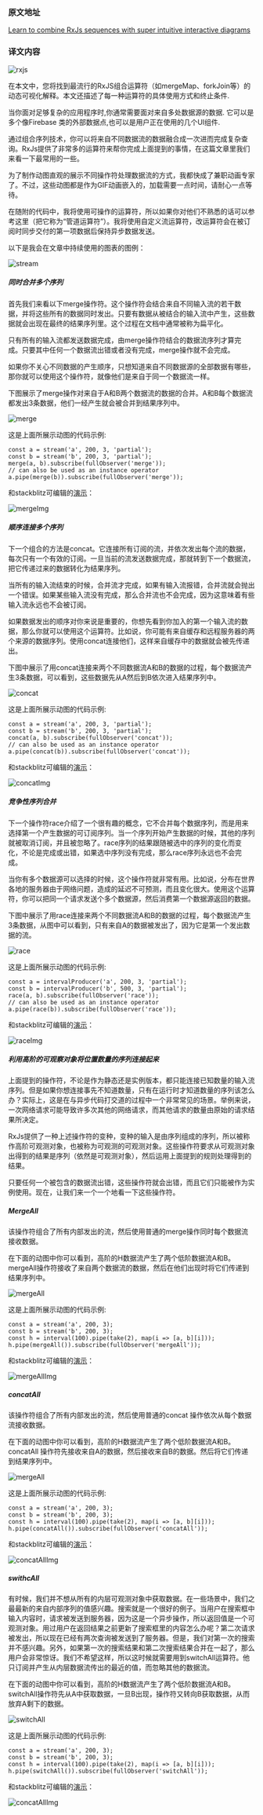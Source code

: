 ### 原文地址
[Learn to combine RxJs sequences with super intuitive interactive diagrams](https://indepth.dev/learn-to-combine-rxjs-sequences-with-super-intuitive-interactive-diagrams/)

### 译文内容
![rxjs](https://res.cloudinary.com/indepth-dev/image/fetch/w_1000,f_auto/https://admin.indepth.dev/content/images/2020/02/1_fKySmHgkJLKhg_dNFmF_yQ.png)

在本文中，您将找到最流行的RxJS组合运算符（如mergeMap、forkJoin等）的动态可视化解释。本文还描述了每一种运算符的具体使用方式和终止条件.

当你面对足够复杂的应用程序时,你通常需要面对来自多处数据源的数据. 它可以是多个像Firebase 类的外部数据点,也可以是用户正在使用的几个UI组件.

通过组合序列技术，你可以将来自不同数据流的数据融合成一次进而完成复杂查询。RxJs提供了非常多的运算符来帮你完成上面提到的事情，在这篇文章里我们来看一下最常用的一些。

为了制作动图直观的展示不同操作符处理数据流的方式，我都快成了兼职动画专家了。不过，这些动图都是作为GIF动画嵌入的，加载需要一点时间，请耐心一点等待。

在随附的代码中，我将使用可操作的运算符，所以如果你对他们不熟悉的话可以参考这里（把它称为“管道运算符”）。我将使用自定义流运算符，改运算符会在被订阅时同步交付的第一项数据后保持异步数据发送。

以下是我会在文章中持续使用的图表的图例：

![stream](https://admin.indepth.dev/content/images/2020/02/1_AxPXs_XCzhvBD5Y-OHrrZQ.gif)



##### 同时合并多个序列

首先我们来看以下merge操作符。这个操作符会结合来自不同输入流的若干数据，并将这些所有的数据同时发出。只要有数据从被结合的输入流中产生，这些数据就会出现在最终的结果序列里。这个过程在文档中通常被称为扁平化。

只有所有的输入流都发送数据完成，由merge操作符结合的数据流序列才算完成。只要其中任何一个数据流出错或者没有完成，merge操作就不会完成。

如果你不关心不同数据的产生顺序，只想知道来自不同数据源的全部数据有哪些，那你就可以使用这个操作符，就像他们是来自于同一个数据流一样。

下图展示了merge操作对来自于A和B两个数据流的数据的合并。A和B每个数据流都发出3条数据，他们一经产生就会被合并到结果序列中。

![merge](https://admin.indepth.dev/content/images/2020/02/11.gif)

这是上面所展示动图的代码示例:

```
const a = stream('a', 200, 3, 'partial');
const b = stream('b', 200, 3, 'partial');
merge(a, b).subscribe(fullObserver('merge'));
// can also be used as an instance operator
a.pipe(merge(b)).subscribe(fullObserver('merge'));
```

和stackblitz可编辑的[演示](https://stackblitz.com/edit/combining-sequences-merge)：

![mergeImg](./img/rxjs/merge.jpg)

##### 顺序连接多个序列

下一个组合的方法是concat。它连接所有订阅的流，并依次发出每个流的数据，每次只有一个有效的订阅。一旦当前的流发送数据完成，那就转到下一个数据流，把它传递过来的数据转化为结果序列。

当所有的输入流结束的时候，合并流才完成，如果有输入流报错，合并流就会抛出一个错误。如果某些输入流没有完成，那么合并流也不会完成，因为这意味着有些输入流永远也不会被订阅。

如果数据发出的顺序对你来说是重要的，你想先看到你加入的第一个输入流的数据，那么你就可以使用这个运算符。比如说，你可能有来自缓存和远程服务器的两个来源的数据序列。使用concat连接他们，这样来自缓存中的数据就会被先传递出。

下图中展示了用concat连接来两个不同数据流A和B的数据的过程，每个数据流产生3条数据，可以看到，这些数据先从A然后到B依次进入结果序列中。

![concat](https://admin.indepth.dev/content/images/2020/02/22.gif)

这是上面所展示动图的代码示例:

```
const a = stream('a', 200, 3, 'partial');
const b = stream('b', 200, 3, 'partial');
concat(a, b).subscribe(fullObserver('concat'));
// can also be used as an instance operator
a.pipe(concat(b)).subscribe(fullObserver('concat'));
```

和stackblitz可编辑的[演示](https://stackblitz.com/edit/concat)：

![concatImg](./img/rxjs/concat.jpg)

##### 竞争性序列合并

下一个操作符race介绍了一个很有趣的概念，它不合并每个数据序列，而是用来选择第一个产生数据的可订阅序列。当一个序列开始产生数据的时候，其他的序列就被取消订阅，并且被忽略了。race序列的结果跟随被选中的序列的变化而变化，不论是完成或出错，如果选中序列没有完成，那么race序列永远也不会完成。

当你有多个数据源可以选择的时候，这个操作符就非常有用。比如说，分布在世界各地的服务器由于网络问题，造成的延迟不可预测，而且变化很大。使用这个运算符，你可以把同一个请求发送个多个数据源，然后消费第一个数据源返回的数据。

下图中展示了用race连接来两个不同数据流A和B的数据的过程，每个数据流产生3条数据，从图中可以看到，只有来自A的数据被发出了，因为它是第一个发出数据的流。

![race](https://admin.indepth.dev/content/images/2020/02/33.gif)

这是上面所展示动图的代码示例:

```
const a = intervalProducer('a', 200, 3, 'partial');
const b = intervalProducer('b', 500, 3, 'partial');
race(a, b).subscribe(fullObserver('race'));
// can also be used as an instance operator
a.pipe(race(b)).subscribe(fullObserver('race'));
```

和stackblitz可编辑的[演示](https://stackblitz.com/edit/combining-sequences-race-b-is-ignored)：

![raceImg](./img/rxjs/race.jpg)

##### 利用高阶的可观察对象将位置数量的序列连接起来

上面提到的操作符，不论是作为静态还是实例版本，都只能连接已知数量的输入流序列。但是如果你想连接事先不知道数量，只有在运行时才知道数量的序列该怎么办？实际上，这是在与异步代码打交道的过程中一个非常常见的场景。举例来说，一次网络请求可能导致许多次其他的网络请求，而其他请求的数量由原始的请求结果所决定。

RxJs提供了一种上述操作符的变种，变种的输入是由序列组成的序列，所以被称作高阶可观测对象，也被称为可观测的可观测对象。这些操作符要求从可观测对象出得到的结果是序列（依然是可观测对象），然后运用上面提到的规则处理得到的结果。

只要任何一个被包含的数据流出错，这些操作符就会出错，而且它们只能被作为实例使用。现在，让我们来一个一个地看一下这些操作符。

##### MergeAll

该操作符组合了所有内部发出的流，然后使用普通的merge操作同时每个数据流接收数据。

在下面的动图中你可以看到，高阶的H数据流产生了两个低阶数据流A和B。mergeAll操作符接收了来自两个数据流的数据，然后在他们出现时将它们传递到结果序列中。

![mergeAll](https://admin.indepth.dev/content/images/2020/02/44-1.gif)

这是上面所展示动图的代码示例:

```
const a = stream('a', 200, 3);
const b = stream('b', 200, 3);
const h = interval(100).pipe(take(2), map(i => [a, b][i]));
h.pipe(mergeAll()).subscribe(fullObserver('mergeAll'));
```

和stackblitz可编辑的[演示](https://stackblitz.com/edit/merge-all)：

![mergeAllImg](./img/rxjs/mergeAll.jpg)

##### concatAll

该操作符组合了所有内部发出的流，然后使用普通的concat 操作依次从每个数据流接收数据。

在下面的动图中你可以看到，高阶的H数据流产生了两个低阶数据流A和B。concatAll 操作符先接收来自A的数据，然后接收来自B的数据。然后将它们传递到结果序列中。

![mergeAll](https://admin.indepth.dev/content/images/2020/02/44-1.gif)

这是上面所展示动图的代码示例:

```
const a = stream('a', 200, 3);
const b = stream('b', 200, 3);
const h = interval(100).pipe(take(2), map(i => [a, b][i]));
h.pipe(concatAll()).subscribe(fullObserver('concatAll'));
```

和stackblitz可编辑的[演示](https://stackblitz.com/edit/concat-all)：

![concatAllImg](./img/rxjs/concatAll.jpg)

##### swithcAll

有时候，我们并不想从所有的内层可观测对象中获取数据。在一些场景中，我们之最最新的来自内部序列的值感兴趣。搜索就是一个很好的例子。当用户在搜索框中输入内容时，请求被发送到服务器，因为这是一个异步操作，所以返回值是一个可观测对象。用过用户在返回结果之前更新了搜索框里的内容怎么办呢？第二次请求被发出，所以现在已经有两次查询被发送到了服务器。但是，我们对第一次的搜索并不感兴趣。另外，如果第一次的搜索结果和第二次搜索结果合并在一起了，那么用户会非常惊讶。我们不希望这样，所以这时候就需要用到switchAll运算符。他只订阅并产生从内层数据流传出的最近的值，而忽略其他的数据流。

在下面的动图中你可以看到，高阶的H数据流产生了两个低阶数据流A和B。switchAll操作符先从A中获取数据，一旦B出现，操作符又转向B获取数据，从而放弃A剩下的数据。

![switchAll](https://admin.indepth.dev/content/images/2020/02/66.gif)

这是上面所展示动图的代码示例:

```
const a = stream('a', 200, 3);
const b = stream('b', 200, 3);
const h = interval(100).pipe(take(2), map(i => [a, b][i]));
h.pipe(switchAll()).subscribe(fullObserver('switchAll'));
```

和stackblitz可编辑的[演示](https://stackblitz.com/edit/switch-all)：

![concatAllImg](./img/rxjs/concatAll.jpg)
